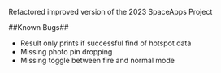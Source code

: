 Refactored improved version of the 2023 SpaceApps Project

##Known Bugs##
* Result only prints if successful find of hotspot data
* Missing photo pin dropping
* Missing toggle between fire and normal mode
